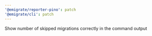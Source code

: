 ```yaml
---
'@emigrate/reporter-pino': patch
'@emigrate/cli': patch
---
```


Show number of skipped migrations correctly in the command output
